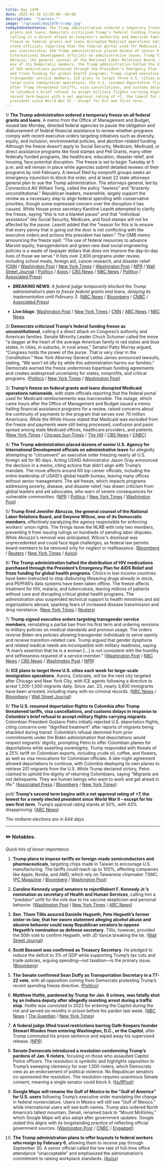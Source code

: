 ```yaml
---
title: Day 1470
date: 2025-01-28 13:55:00 -08:00
description: '"Lawless."'
image: "/uploads/day1470-trump.jpg"
todayInOneSentence: The Trump administration ordered a temporary freeze on all federal
  grants and loans; Democrats criticized Trump’s federal funding freeze as unconstitutional,
  calling it a direct attack on Congress’s authority and American families; Trump’s
  freeze on federal grants and loans disrupted Medicaid operations nationwide, with
  state officials reporting that the federal portal used for Medicaid reimbursements
  was inaccessible; the Trump administration placed dozens of senior U.S. Agency for
  International Development officials on administrative leave; Trump fired Jennifer
  Abruzzo, the general counsel of the National Labor Relations Board, and Gwynne Wilcox,
  one of its Democratic members; the Trump administration halted the distribution
  of HIV medications purchased through the President’s Emergency Plan for AIDS Relief
  and froze funding for global health programs; Trump signed executive orders targeting
  transgender service members; ICE plans to target three U.S. cities each week for
  large-scale immigration operations; the U.S. resumed deportation flights to Colombia
  after Trump threatened tariffs, visa cancellations, and customs delays in response
  to Colombia's brief refusal to accept military flights carrying migrants; and Trump’s
  second term begins with a net approval rating of +7, the lowest for a newly elected
  president since World War II – except for his own first term.
---
```


1/ **The Trump administration ordered a temporary freeze on all federal grants and loans**. A memo from the Office of Management and Budget, issued late Monday, directed federal agencies to pause the obligation and disbursement of federal financial assistance to review whether programs comply with recent executive orders targeting initiatives such as diversity, equity, and inclusion, environmental policies, and abortion-related funding. Although the freeze doesn’t apply to Social Security, Medicare, Medicaid, or direct assistance programs like food stamps and Pell Grants, many other federally funded programs, like healthcare, education, disaster relief, and housing, face potential disruption. The freeze is set to begin Tuesday at 5 p.m. and will remain in place while agencies submit detailed reviews of their programs by mid-February. A lawsuit filed by nonprofit groups seeks an emergency injunction to block the order, and at least 22 state attorneys general plan to sue the Trump administration. The attorneys general, led by Connecticut AG William Tong, called the policy “lawless” and “brazenly unconstitutional.” Republican leaders, meanwhile, largely support the review as a necessary step to align federal spending with conservative priorities, though some expressed concern over the disruption it has caused. White House press secretary Karoline Leavitt attempted to clarify the freeze, saying "this is not a blanket pause" and that "individual assistance" like Social Security, Medicare, and food stamps will not be affected by the pause. Leavitt added that  the "reason for this is to ensure that every penny that is going out the door is not conflicting with the executive orders and actions this president has taken." The OMB memo announcing the freeze said: “The use of federal resources to advance Marxist equity, transgenderism and green new deal social engineering policies is a waste of taxpayer dollars that does not improve the day-to-day lives of those we serve.” It lists over 2,600 programs under review, including school meals, foreign aid, cancer research, and disaster relief. ([CNN](https://www.cnn.com/2025/01/27/politics/white-house-pauses-federal-grants-loan-disbursement/index.html) / [Washington Post](https://www.washingtonpost.com/business/2025/01/28/trump-spending-freeze-upends-washington-triggering-legal-threats-delays/) / [New York Times](https://www.nytimes.com/2025/01/27/us/politics/white-house-pauses-federal-grants.html) / [Washington Post](https://www.washingtonpost.com/business/2025/01/27/white-house-pauses-federal-grants/) / [NPR](https://www.npr.org/2025/01/28/nx-s1-5277029/trump-memo-halt-funding) / [Wall Street Journal](https://www.wsj.com/politics/policy/white-house-orders-pause-of-federal-financial-assistance-programs-8362a8e0) / [Politico](https://www.politico.com/news/2025/01/28/omb-funding-freeze-trump-00200943) / [Axios](https://www.axios.com/2025/01/28/trump-federal-grants-pause-payment-freeze-budget) / [CBS News](https://www.cbsnews.com/news/trump-freeze-federal-loans-grants-white-house-memo/) / [NBC News](https://www.nbcnews.com/politics/donald-trump/white-house-orders-freeze-federal-aid-focus-trumps-conservative-agenda-rcna189552) / [Politico](https://www.politico.com/news/2025/01/27/trump-freezes-federal-aid-omb-00200891) / [Associated Press](https://apnews.com/article/donald-trump-pause-federal-grants-aid-f9948b9996c0ca971f0065fac85737ce))

* ***BREAKING NEWS**: A federal judge temporarily blocked the Trump administration’s plan to freeze federal grants and loans, delaying its implementation until February 3*. ([NBC News](https://www.nbcnews.com/politics/donald-trump/dc-federal-judge-temporarily-blocks-trump-plan-pause-federal-aid-spend-rcna189706) / [Bloomberg](https://www.bloomberg.com/news/articles/2025-01-28/trump-s-freeze-on-grant-funding-temporarily-halted-by-judge) / [CNBC](https://www.cnbc.com/2025/01/28/trump-medicaid-funding-freeze-paused.html) / [Associated Press](https://apnews.com/live/trump-presidency-updates-day-9))

* **Live blogs**: [Washington Post](https://www.washingtonpost.com/politics/2025/01/28/trump-presidency-news/) / [New York Times](https://www.nytimes.com/live/2025/01/28/us/trump-news-executive-orders) / [CNN](https://www.cnn.com/politics/live-news/trump-presidency-news-federal-grants-01-28-25/index.html) / [ABC News](https://abcnews.go.com/Politics/live-updates/trump-2nd-term-live-updates-executive-action-plans/?id=117934786) / [NBC News](https://www.nbcnews.com/politics/politics-news/live-blog/trump-aid-freeze-immigration-dei-live-updates-rcna189162)

2/ **Democrats criticized Trump’s federal funding freeze as unconstitutional**, calling it a direct attack on Congress’s authority and American families. Senate Minority Leader Chuck Schumer called the move “a dagger at the heart of the average American family in red states and blue states, in cities, in suburbs, in rural areas.” Senator Patty Murray argued, “Congress holds the power of the purse. That is very clear in the Constitution.” New York Attorney General Letitia James announced lawsuits, stating, “We won’t sit idly by while this administration harms our families.” Democrats warned the freeze undermines bipartisan funding agreements and creates widespread uncertainty for states, nonprofits, and critical programs. ([Politico](https://www.politico.com/live-updates/2025/01/28/congress/schumer-murray-funding-freeze-00200955) / [New York Times](https://www.nytimes.com/2025/01/28/us/politics/states-lawsuit-trump-federal-grants-pause.html) / [Washington Post](https://www.washingtonpost.com/politics/2025/01/28/trump-presidency-news/#link-3BDURCLZEFEUVOC5CDEHAIJSGA))

3/ **Trump’s freeze on federal grants and loans disrupted Medicaid operations nationwide**, with state officials reporting that the federal portal used for Medicaid reimbursements was inaccessible. The outage, which came hours after the Office of Management and Budget issued a memo halting financial assistance programs for a review, raised concerns about the continuity of payments to the program that serves over 70 million Americans. While the White House stated that Medicaid was excluded from the freeze and payments were still being processed, confusion and panic spread among state Medicaid offices, healthcare providers, and patients. ([New York Times](https://www.nytimes.com/live/2025/01/28/us/trump-news-executive-orders/medicaid-freeze?smid=url-share) / [Chicago Sun-Times](https://chicago.suntimes.com/politics/donald-trump/2025/01/28/illinois-medicaid-federal-funding-freeze-trump-administration) / [The Hill](https://thehill.com/policy/healthcare/5111210-trump-freeze-medicaid-access/) / [CBS News](https://www.cbsnews.com/news/medicaid-head-start-health-centers-trump-funding-freeze/) / [CNBC](https://www.cnbc.com/2025/01/28/trump-funding-freeze-medicaid-state-portals-omb.html))

4/ **The Trump administration placed dozens of senior U.S. Agency for International Development officials on administrative leave** for allegedly attempting to "circumvent" an executive order freezing nearly all U.S. foreign aid for 90 days. Acting USAID Administrator Jason Gray announced the decision in a memo, citing actions that didn’t align with Trump’s mandate. The move affects around 60 top career officials, including the entire leadership of USAID’s global health bureau, leaving many offices without senior management. The aid freeze, which impacts programs addressing poverty, disease, and disaster relief, has drawn criticism from global leaders and aid advocates, who warn of severe consequences for vulnerable communities. ([NPR](https://www.npr.org/sections/goats-and-soda/2025/01/27/nx-s1-5276382/trump-usaid-leave-executive-order) / [Politico](https://www.politico.com/news/2025/01/27/top-usaid-career-staff-ordered-leave-00200854) / [New York Times](https://www.nytimes.com/2025/01/27/us/politics/trump-usaid-officials.html) / [Washington Post](https://www.washingtonpost.com/politics/2025/01/27/trump-presidency-news/#link-KRA5MANQXNEQRAIPKG7SFLMTWU))

5/ **Trump fired Jennifer Abruzzo, the general counsel of the National Labor Relations Board, and Gwynne Wilcox, one of its Democratic members**, effectively paralyzing the agency responsible for enforcing workers' union rights. The firings leave the NLRB with only two members, preventing it from issuing rulings on hundreds of pending labor disputes. While Abruzzo's removal was anticipated, Wilcox's dismissal was unprecedented and could face legal challenges, as federal law permits board members to be removed only for neglect or malfeasance. ([Bloomberg](https://www.bloomberg.com/news/articles/2025-01-28/trump-fires-nlrb-general-counsel-jennifer-abruzzo) / [Reuters](https://www.reuters.com/world/us/trump-fires-us-labor-board-member-hobbling-agency-amid-legal-battles-2025-01-28/) / [New York Times](https://www.nytimes.com/2025/01/28/us/politics/trump-nlrb-jennifer-abruzzo.html) / [Axios](https://www.axios.com/2025/01/28/trump-nlrb-gwynne-wilcox))

6/ **The Trump administration halted the distribution of HIV medications purchased through the President’s Emergency Plan for AIDS Relief and froze funding for global health programs**. Clinics in low-income countries have been instructed to stop disbursing lifesaving drugs already in stock, and PEPFAR’s data systems have been taken offline. The freeze affects treatment for HIV, malaria, and tuberculosis, leaving millions of patients without care and disrupting critical global health programs. The administration also suspended technical support to health ministries and aid organizations abroad, sparking fears of increased disease transmission and drug resistance. ([New York Times](https://www.nytimes.com/2025/01/27/health/pepfar-trump-freeze.html) / [Reuters](https://www.reuters.com/business/healthcare-pharmaceuticals/trump-order-set-halt-supply-hiv-malaria-drugs-poor-countries-sources-say-2025-01-28/))

7/ **Trump signed executive orders targeting transgender service members**, reinstating a partial ban from his first term and ordering revisions to military policies on medical standards and pronoun usage. The orders reverse Biden-era policies allowing transgender individuals to serve openly and receive transition-related care. Trump argued that gender dysphoria and related medical needs are incompatible with military readiness, saying “A man’s assertion that he is a woman \[...\] is not consistent with the humility and selflessness required of a service member.” ([Washington Post](https://www.washingtonpost.com/national-security/2025/01/28/trump-transgender-troops-military-hegseth/) / [NBC News](https://www.nbcnews.com/nbc-out/out-politics-and-policy/trump-executive-order-transgender-military-dei-rcna189470) / [CBS News](https://www.cbsnews.com/news/trump-executive-orders-military/) / [Washington Post](https://www.washingtonpost.com/politics/2025/01/28/trump-presidency-news/#link-VVQDQ4ROFNHYREPEMJXOATIH5E) / [NPR](https://www.npr.org/2025/01/28/nx-s1-5276839/trump-executive-order-dei-military))

8/ **ICE plans to target three U.S. cities each week for large-scale immigration operations**. Aurora, Colorado, will be the next city targeted after Chicago and New York City, with ICE agents following a directive to arrest 1,200-1,500 migrants daily. Since Jan. 23, nearly 3,600 immigrants have been arrested, including many with no criminal records. ([NBC News](https://www.nbcnews.com/politics/national-security/ice-conduct-major-immigration-operations-three-cities-week-rcna189608) / [Bloomberg](https://www.bloomberg.com/news/articles/2025-01-28/ice-expands-focus-to-new-york-city-after-chicago-raids) / [Wall Street Journal](https://www.wsj.com/politics/policy/trump-ramps-up-deportation-effort-after-slow-start-546d9954))

9/ **The U.S. resumed deportation flights to Colombia after Trump threatened tariffs, visa cancellations, and customs delays in response to Colombia's brief refusal to accept military flights carrying migrants**. Colombian President Gustavo Petro initially rejected U.S. deportation flights, citing concerns over "dignified treatment" after reports of migrants being shackled during transit. Colombia’s refusal stemmed from prior commitments under the Biden administration that deportations would respect migrants’ dignity, prompting Petro to offer Colombian planes for deportations while asserting sovereignty. Trump responded with threats of a 25% tariff on Colombian exports, including crude oil, coffee, and flowers, as well as visa revocations for Colombian officials. A late-night agreement allowed deportations to continue, with Colombia deploying its own planes to retrieve 201 migrants from the U.S. While Trump declared victory, Petro claimed to uphold the dignity of returning Colombians, saying "Migrants are not delinquents. They are human beings who want to work and get ahead in life." ([Associated Press](https://apnews.com/article/migrants-colombia-deportation-flights-trump-trade-war-1b1e6139fd680661716a91b16761f497) / [Bloomberg](https://www.bloomberg.com/news/articles/2025-01-27/trump-s-victory-over-colombia-less-clear-as-more-details-emerge) / [New York Times](https://www.nytimes.com/2025/01/27/us/politics/trump-colombia-tariffs-deportation-flights.html))

poll/ **Trump’s second term begins with a net approval rating of \+7, the lowest for a newly elected president since World War II – except for his own first term**. Trump’s approval rating stands at 50%, with 43% disapproving. ([ABC News](https://abcnews.go.com/538/trump-starts-term-weak-approval-rating/story?id=118146633))

*The midterm elections are in 644 days.*

---

### ✏️ Notables.

*Quick hits of lesser importance*.

 1. **Trump plans to impose tariffs on foreign-made semiconductors and pharmaceuticals**, targeting chips made in Taiwan to encourage U.S. manufacturing. The tariffs could reach up to 100%, affecting companies like Apple, Nvidia, and AMD, which rely on Taiwanese chipmaker TSMC. ([PC Magazine](https://www.pcmag.com/news/trump-to-tariff-chips-made-in-taiwan-targeting-tsmc) / [Bloomberg](https://www.bloomberg.com/news/articles/2025-01-27/trump-vows-near-future-tariffs-calls-deepseek-progress-good) / [Washington Post](https://www.washingtonpost.com/technology/2025/01/28/trump-tariffs-chips-semiconductors-taiwan/))

 2. **Caroline Kennedy urged senators to rejectRobert F. Kennedy Jr.’s nomination as secretary of Health and Human Services**, calling him a "predator" unfit for the role due to his vaccine skepticism and personal behavior. ([Washington Post](https://www.washingtonpost.com/politics/2025/01/28/kennedy-lettor-rfk/) / [New York Times](https://www.nytimes.com/2025/01/28/health/caroline-kennedy-rfk-jr-hhs-confirmation.html) / [ABC News](https://abcnews.go.com/Politics/caroline-kennedy-slams-rfk-jr-predator-confirmation-hearing/story?id=118186988))

 3. **Sen. Thom Tillis assured Danielle Hegseth, Pete Hegseth’s former sister-in-law, that her sworn statement alleging alcohol abuse and abusive behavior could sway Republican senators to oppose Hegseth’s nomination as defense secretary**. Tillis, however, provided the 50th vote to confirm Hegseth, with JD Vance breaking the tie. ([Wall Street Journal](https://www.wsj.com/politics/policy/pete-hegseth-affidavit-thom-tillis-08af5bce))

 4. **Scott Bessent was confirmed as Treasury Secretary**. He pledged to reduce the deficit to 3% of GDP while supporting Trump’s tax cuts and trade policies, arguing spending—not taxation—is the primary issue. ([Bloomberg](https://www.bloomberg.com/news/articles/2025-01-27/trump-s-treasury-secretary-pick-scott-bessent-wins-senate-confirmation))

 5. **The Senate confirmed Sean Duffy as Transportation Secretary in a 77-22 vote**, with all opposition coming from Democrats protesting Trump’s recent spending freeze directive. ([Politico](https://www.politico.com/live-updates/2025/01/28/congress/sean-duffy-confirmed-as-transportation-secretary-despite-dem-protest-votes-00200965))

 6. **Matthew Huttle, pardoned by Trump for Jan. 6 crimes, was fatally shot by an Indiana deputy after allegedly resisting arrest during a traffic stop**. Huttle was convicted in 2023 for entering the Capitol during the riot and served six months in prison before his pardon last week. ([NBC News](https://www.nbcnews.com/news/us-news/indiana-man-pardoned-jan-6-crimes-killed-traffic-stop-shooting-deputy-rcna189502) / [The Guardian](https://www.theguardian.com/us-news/2025/jan/27/jan-6-pardon-police-killing-matthew-huttle) / [New York Times](https://www.nytimes.com/2025/01/27/us/politics/jan-6-rioter-shot-indiana-traffic-stop.html))

 7. **A federal judge lifted travel restrictions barring Oath Keepers founder Stewart Rhodes from entering Washington, D.C., or the Capitol**, after Trump commuted his prison sentence and wiped away his supervised release. ([NPR](https://www.npr.org/2025/01/27/g-s1-44937/oath-keepers-not-banned))

 8. **Senate Democrats introduced a resolution condemning Trump’s pardons of Jan. 6 rioters**, focusing on those who assaulted Capitol Police officers. The resolution is symbolic and highlights opposition to Trump’s sweeping clemency for over 1,500 rioters, which Democrats view as an endorsement of political violence. No Republican senators co-sponsored the resolution. The resolution requires unanimous Senate consent, meaning a single senator could block it. ([HuffPost](https://www.huffpost.com/entry/democrats-resolution-trump-rioter-pardons-john-fetterman_n_67979a24e4b0e33f6ee66c72))

 9. **Google Maps will rename the Gulf of Mexico to the "Gulf of America" for U.S. users** following Trump’s executive order mandating the change in federal nomenclature. Users in Mexico will still see “Gulf of Mexico,” while international users will see both names. Trump also ordered North America’s tallest mountain, Denali, renamed back to “Mount McKinley,” which Google Maps will also adopt after government updates. Google stated this aligns with its longstanding practice of reflecting official government sources. ([Washington Post](https://www.washingtonpost.com/technology/2025/01/28/gulf-of-america-google-maps-trump/) / [CNBC](https://www.cnbc.com/2025/01/27/google-maps-to-show-gulf-of-america-after-government-updates.html) / [Engadget](https://www.engadget.com/apps/google-maps-will-rename-gulf-of-mexico-to-gulf-of-america-but-only-for-us-users-043726929.html))

10. **The Trump administration plans to offer buyouts to federal workers who resign by February 6**, allowing them to receive pay through September 30. A senior official called the low rate of full-time office attendance “unacceptable” and emphasized the administration’s commitment to raising workplace standards. ([Axios](https://www.axios.com/2025/01/28/trump-federal-workers-quit-severance))